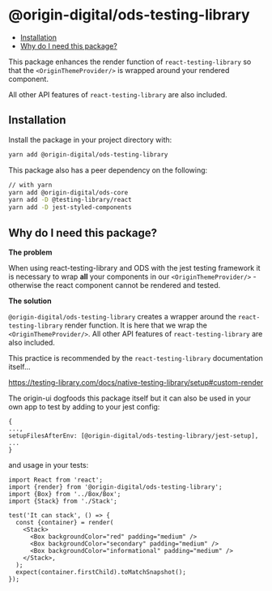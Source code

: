 # @origin-digital/ods-testing-library

<!-- START doctoc generated TOC please keep comment here to allow auto update -->
<!-- DON'T EDIT THIS SECTION, INSTEAD RE-RUN doctoc TO UPDATE -->

-   [Installation](#installation)
-   [Why do I need this package?](#why-do-i-need-this-package)

<!-- END doctoc generated TOC please keep comment here to allow auto update -->

This package enhances the render function of `react-testing-library` so that the `<OriginThemeProvider/>` is wrapped around your rendered component.

All other API features of `react-testing-library` are also included.

## Installation

Install the package in your project directory with:

```sh
yarn add @origin-digital/ods-testing-library
```

This package also has a peer dependency on the following:

```sh
// with yarn
yarn add @origin-digital/ods-core
yarn add -D @testing-library/react
yarn add -D jest-styled-components
```

## Why do I need this package?

**The problem**

When using react-testing-library and ODS with the jest testing framework it is necessary to wrap **all** your components in our `<OriginThemeProvider/>` - otherwise the react component cannot be rendered and tested.

**The solution**

`@origin-digital/ods-testing-library` creates a wrapper around the `react-testing-library` render function. It is here that we wrap the `<OriginThemeProvider/>`. All other API features of `react-testing-library` are also included.

This practice is recommended by the `react-testing-library` documentation itself...

https://testing-library.com/docs/native-testing-library/setup#custom-render

The origin-ui dogfoods this package itself but it can also be used in your own app to test by adding to your jest config:

```
{
...,
setupFilesAfterEnv: [@origin-digital/ods-testing-library/jest-setup],
...
}
```

and usage in your tests:

```
import React from 'react';
import {render} from '@origin-digital/ods-testing-library';
import {Box} from '../Box/Box';
import {Stack} from './Stack';

test('It can stack', () => {
  const {container} = render(
    <Stack>
      <Box backgroundColor="red" padding="medium" />
      <Box backgroundColor="secondary" padding="medium" />
      <Box backgroundColor="informational" padding="medium" />
    </Stack>,
  );
  expect(container.firstChild).toMatchSnapshot();
});
```
